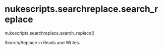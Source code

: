 # nukescripts.searchreplace.search_replace
nukescripts.searchreplace.search_replace()

Search/Replace in Reads and Writes.